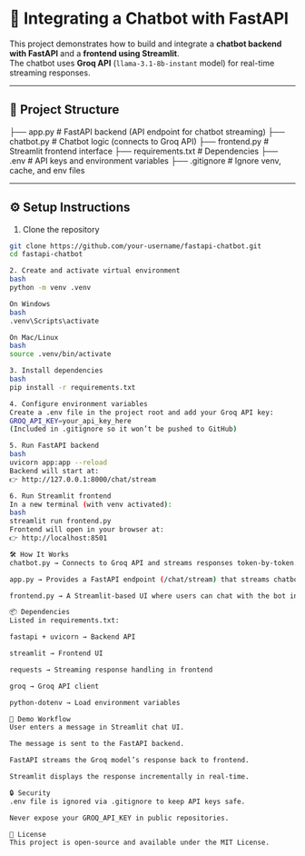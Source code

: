 # 🤖 Integrating a Chatbot with FastAPI  

This project demonstrates how to build and integrate a **chatbot backend with FastAPI** and a **frontend using Streamlit**.  
The chatbot uses **Groq API** (`llama-3.1-8b-instant` model) for real-time streaming responses.  

---

## 📂 Project Structure  

├── app.py # FastAPI backend (API endpoint for chatbot streaming)
├── chatbot.py # Chatbot logic (connects to Groq API)
├── frontend.py # Streamlit frontend interface
├── requirements.txt # Dependencies
├── .env # API keys and environment variables
├── .gitignore # Ignore venv, cache, and env files

---

## ⚙️ Setup Instructions  

1. Clone the repository  
```bash
git clone https://github.com/your-username/fastapi-chatbot.git
cd fastapi-chatbot

2. Create and activate virtual environment
bash
python -m venv .venv

On Windows
bash
.venv\Scripts\activate

On Mac/Linux
bash
source .venv/bin/activate

3. Install dependencies
bash
pip install -r requirements.txt

4. Configure environment variables
Create a .env file in the project root and add your Groq API key:
GROQ_API_KEY=your_api_key_here
(Included in .gitignore so it won’t be pushed to GitHub)

5. Run FastAPI backend
bash
uvicorn app:app --reload
Backend will start at:
👉 http://127.0.0.1:8000/chat/stream

6. Run Streamlit frontend
In a new terminal (with venv activated):
bash
streamlit run frontend.py
Frontend will open in your browser at:
👉 http://localhost:8501

🛠 How It Works
chatbot.py → Connects to Groq API and streams responses token-by-token.

app.py → Provides a FastAPI endpoint (/chat/stream) that streams chatbot replies.

frontend.py → A Streamlit-based UI where users can chat with the bot in real-time.

📦 Dependencies
Listed in requirements.txt:

fastapi + uvicorn → Backend API

streamlit → Frontend UI

requests → Streaming response handling in frontend

groq → Groq API client

python-dotenv → Load environment variables

🚀 Demo Workflow
User enters a message in Streamlit chat UI.

The message is sent to the FastAPI backend.

FastAPI streams the Groq model’s response back to frontend.

Streamlit displays the response incrementally in real-time.

🔒 Security
.env file is ignored via .gitignore to keep API keys safe.

Never expose your GROQ_API_KEY in public repositories.

📜 License
This project is open-source and available under the MIT License.

